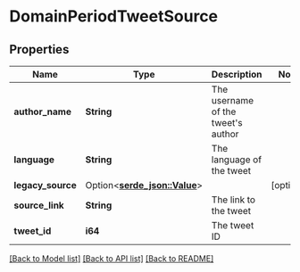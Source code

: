# DomainPeriodTweetSource

## Properties

Name | Type | Description | Notes
------------ | ------------- | ------------- | -------------
**author_name** | **String** | The username of the tweet's author |
**language** | **String** | The language of the tweet |
**legacy_source** | Option<[**serde_json::Value**](.md)> |  | [optional]
**source_link** | **String** | The link to the tweet |
**tweet_id** | **i64** | The tweet ID |

[[Back to Model list]](../README.md#documentation-for-models) [[Back to API list]](../README.md#documentation-for-api-endpoints) [[Back to README]](../README.md)
